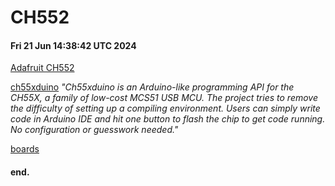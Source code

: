 # CH552
#### Fri 21 Jun 14:38:42 UTC 2024
[Adafruit CH552](https://www.adafruit.com/product/5960)

[ch55xduino](https://github.com/DeqingSun/ch55xduino)
  _"Ch55xduino is an Arduino-like programming API for the CH55X, a family of low-cost MCS51 USB MCU. The project tries to remove the difficulty of setting up a compiling environment. Users can simply write code in Arduino IDE and hit one button to flash the chip to get code running. No configuration or guesswork needed."_

[boards](https://raw.githubusercontent.com/DeqingSun/ch55xduino/ch55xduino/package_ch55xduino_mcs51_index.json)

#### end.
